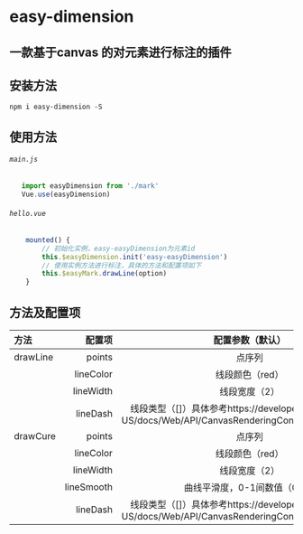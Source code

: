 # easy-dimension
## 一款基于canvas 的对元素进行标注的插件

## 安装方法

    npm i easy-dimension -S

## 使用方法

###### `main.js`

```javascript
   import easyDimension from './mark'
   Vue.use(easyDimension)
```

###### `hello.vue`

```javascript
    mounted() {
        // 初始化实例，easy-easyDimension为元素id
        this.$easyDimension.init('easy-easyDimension')
        // 使用实例方法进行标注，具体的方法和配置项如下
        this.$easyMark.drawLine(option)
    }
```

## 方法及配置项

| 方法          | 配置项         | 配置参数（默认）                  |
| :-----        | ----:         | :----:                           |
| drawLine      | points        | 点序列                           |
|               | lineColor     | 线段颜色（red）                   |
|               | lineWidth     | 线段宽度（2）                     |
|               | lineDash      | 线段类型（[]）具体参考https://developer.mozilla.org/en-US/docs/Web/API/CanvasRenderingContext2D/setLineDash |
|drawCure       | points        |点序列                             |
|               | lineColor     |线段颜色（red）                     |
|               | lineWidth     |线段宽度（2）                       |
|               | lineSmooth    |曲线平滑度，0-1间数值（0.2）         |
|               | lineDash      |线段类型（[]）具体参考https://developer.mozilla.org/en-US/docs/Web/API/CanvasRenderingContext2D/setLineDash  |

